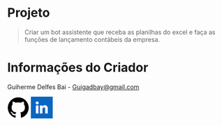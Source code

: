 # Projeto
> Criar um bot assistente que receba as planilhas do excel e faça as funções de lançamento contábeis da empresa. 

# Informações do Criador
Guiherme Delfes Bai - Guigadbay@gmail.com

<a href="https://github.com/Guigadbay"><img src="Imagens\GitHub.png" alt="GitHub" width="50" title="Perfil do GitHub"></a> <a href="https://www.linkedin.com/in/guilherme-delfes-bai/"><img src="Imagens\LinkedIn.png" alt="GitHub" width="50" title="Perfil do LinkedIn"></a>

